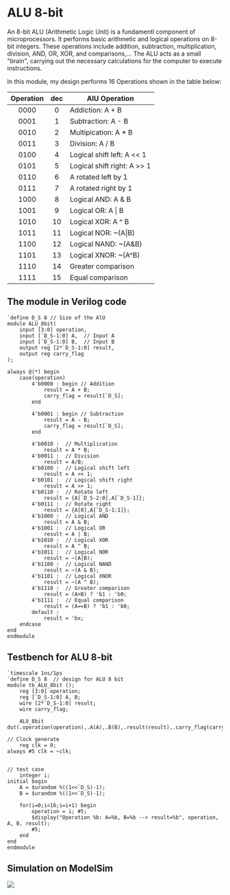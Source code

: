 # ALU 8-bit
An 8-bit ALU (Arithmetic Logic Unit) is a fundamentl component of microprocessors. It performs basic arithmetic and logical operations on 8-bit integers. These operations include addition, subtraction, multiplication, division, AND, OR, XOR, and comparisons,... The ALU acts as a small "brain", carrying out the necessary calculations for the computer to execute instructions. 

In this module, my design performs 16 Operations shown in the table below:

|Operation|dec|AlU Operation|
|:-------:|:-:|-------------|
|0000|0|Addiction: A + B|
|0001|1|Subtraction: A - B|
|0010|2|Multipication: A * B|
|0011|3|Division: A / B|
|0100|4|Logical shift left: A << 1|
|0101|5|Logical shift right: A >> 1|
|0110|6|A rotated left by 1|
|0111|7|A rotated right by 1|
|1000|8|Logical AND: A & B|
|1001|9|Logical OR: A \| B|
|1010|10|Logical XOR: A ^ B|
|1011|11|Logical NOR: ~(A\|B)|
|1100|12|Logical NAND: ~(A&B)|
|1101|13|Logical XNOR: ~(A^B)|
|1110|14|Greater comparison|
|1111|15|Equal comparison|

## The module in Verilog code
```
`define D_S 8 // Size of the AlU
module ALU_8bit(
	input [3:0] operation,
	input [`D_S-1:0] A,  // Input A
	input [`D_S-1:0] B,  // Input B
	output reg [2*`D_S-1:0] result,
	output reg carry_flag 
); 

always @(*) begin
	case(operation)
		4'b0000 : begin // Addition
			result = A + B;
			carry_flag = result[`D_S];
		end
		
		4'b0001 : begin // Subtraction 
			result = A - B;
			carry_flag = result[`D_S];
		end 
		
		4'b0010 :  // Multiplication
			result = A * B;
		4'b0011 :  // Division 
			result = A/B;
		4'b0100 :  // Logical shift left 
			result = A << 1;
		4'b0101 :  // Logical shift right 
			result = A >> 1;
		4'b0110 :  // Rotate left 
			result = {A[`D_S-2:0],A[`D_S-1]};
		4'b0111 :  // Rotate right
			result = {A[0],A[`D_S-1:1]};
		4'b1000 :  // Logical AND
			result = A & B;
		4'b1001 :  // Logical OR
			result = A | B;
		4'b1010 :  // Logical XOR
			result = A ^ B;
		4'b1011 :  // Logical NOR
			result = ~(A|B);
		4'b1100 :  // Logical NAND
			result = ~(A & B);
		4'b1101 :  // Logical XNOR
			result = ~(A ^ B);
		4'b1110 :  // Greater comparison
			result = (A>B) ? 'b1 : 'b0;
		4'b1111 :  // Equal comparison 
			result = (A==B) ? 'b1 : 'b0;
		default : 
			result = 'bx;
	endcase
end 
endmodule 
```

## Testbench for ALU 8-bit
```
`timescale 1ns/1ps
`define D_S 8  // design for ALU 8 bit
module tb_ALU_8bit ();
	reg [3:0] operation;
	reg [`D_S-1:0] A, B;
	wire [2*`D_S-1:0] result;
	wire carry_flag;
	
	ALU_8bit dut(.operation(operation),.A(A),.B(B),.result(result),.carry_flag(carry_flag));
	
// Clock generate 
	reg clk = 0;
always #5 clk = ~clk;

						
// test case
	integer i;
initial begin
	A = $urandom %((1<<`D_S)-1);
	B = $urandom %((1<<`D_S)-1);
	
	for(i=0;i<16;i=i+1) begin
		operation = i; #5;
		$display("Operation %b: A=%b, B=%b --> result=%b", operation, A, B, result);
		#5;
	end
end
endmodule 
```

## Simulation on ModelSim
<img src=https://i.imgur.com/aJ2AiaC.png>